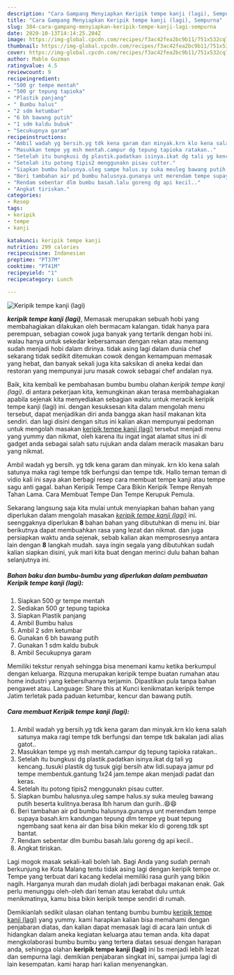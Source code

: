 ```yaml
---
description: "Cara Gampang Menyiapkan Keripik tempe kanji (lagi), Sempurna"
title: "Cara Gampang Menyiapkan Keripik tempe kanji (lagi), Sempurna"
slug: 384-cara-gampang-menyiapkan-keripik-tempe-kanji-lagi-sempurna
date: 2020-10-13T14:14:25.204Z
image: https://img-global.cpcdn.com/recipes/f3ac42fea2bc9b11/751x532cq70/keripik-tempe-kanji-lagi-foto-resep-utama.jpg
thumbnail: https://img-global.cpcdn.com/recipes/f3ac42fea2bc9b11/751x532cq70/keripik-tempe-kanji-lagi-foto-resep-utama.jpg
cover: https://img-global.cpcdn.com/recipes/f3ac42fea2bc9b11/751x532cq70/keripik-tempe-kanji-lagi-foto-resep-utama.jpg
author: Mable Guzman
ratingvalue: 4.5
reviewcount: 9
recipeingredient:
- "500 gr tempe mentah"
- "500 gr tepung tapioka"
- "Plastik panjang"
- " Bumbu halus"
- "2 sdm ketumbar"
- "6 bh bawang putih"
- "1 sdm kaldu bubuk"
- "Secukupnya garam"
recipeinstructions:
- "Ambil wadah yg bersih.yg tdk kena garam dan minyak.krn klo kena salah satunya maka ragi tempe tdk berfungsi dan tempe tdk bakalan jadi alias gatot.."
- "Masukkan tempe yg msh mentah.campur dg tepung tapioka ratakan.."
- "Setelah itu bungkusi dg plastik.padatkan isinya.ikat dg tali yg kencang..tusuki plastik dg tusuk gigi bersih atw lidi.supaya jamur pd tempe membentuk.gantung 1x24 jam.tempe akan menjadi padat dan keras."
- "Setelah itu potong tipis2 menggunakn pisau cutter."
- "Siapkan bumbu halusnya.uleg sampe halus.sy suka meuleg bawang putih beserta kulitnya.berasa lbh harum dan gurih..😄😄"
- "Beri tambahan air pd bumbu halusnya.gunanya unt merendam tempe supaya basah.krn kandungan tepung dlm tempe yg buat tepung ngembang saat kena air dan bisa bikin mekar klo di goreng.tdk spt bantat."
- "Rendam sebentar dlm bumbu basah.lalu goreng dg api kecil.."
- "Angkat tiriskan."
categories:
- Resep
tags:
- keripik
- tempe
- kanji

katakunci: keripik tempe kanji 
nutrition: 299 calories
recipecuisine: Indonesian
preptime: "PT37M"
cooktime: "PT41M"
recipeyield: "1"
recipecategory: Lunch

---
```



![Keripik tempe kanji (lagi)](https://img-global.cpcdn.com/recipes/f3ac42fea2bc9b11/751x532cq70/keripik-tempe-kanji-lagi-foto-resep-utama.jpg)

<b><i>keripik tempe kanji (lagi)</i></b>, Memasak merupakan sebuah hobi yang membahagiakan dilakukan oleh bermacam kalangan. tidak hanya para perempuan, sebagian cowok juga banyak yang tertarik dengan hobi ini. walau hanya untuk sekedar kebersamaan dengan rekan atau memang sudah menjadi hobi dalam dirinya. tidak asing lagi dalam dunia chef sekarang tidak sedikit ditemukan cowok dengan kemampuan memasak yang hebat, dan banyak sekali juga kita saksikan di aneka kedai dan restoran yang mempunyai juru masak cowok sebagai chef andalan nya.

Baik, kita kembali ke pembahasan bumbu bumbu olahan <i>keripik tempe kanji (lagi)</i>. di antara pekerjaan kita, kemungkinan akan terasa membahagiakan apabila sejenak kita menyediakan sebagian waktu untuk meracik keripik tempe kanji (lagi) ini. dengan kesuksesan kita dalam mengolah menu tersebut, dapat menjadikan diri anda bangga akan hasil makanan kita sendiri. dan lagi disini dengan situs ini kalian akan mempunyai pedoman untuk mengolah masakan <u>keripik tempe kanji (lagi)</u> tersebut menjadi menu yang yummy dan nikmat, oleh karena itu ingat ingat alamat situs ini di gadget anda sebagai salah satu rujukan anda dalam meracik masakan baru yang nikmat.

Ambil wadah yg bersih. yg tdk kena garam dan minyak. krn klo kena salah satunya maka ragi tempe tdk berfungsi dan tempe tdk. Hallo teman teman di vidio kali ini saya akan berbagi resep cara membuat tempe kanji atau tempe sagu anti gagal. bahan Keripik Tempe Cara Bikin Keripik Tempe Renyah Tahan Lama. Cara Membuat Tempe Dan Tempe Kerupuk Pemula.


Sekarang langsung saja kita mulai untuk menyiapkan bahan bahan yang diperlukan dalam mengolah masakan <u><i>keripik tempe kanji (lagi)</i></u> ini. seenggaknya diperlukan <b>8</b> bahan bahan yang dibutuhkan di menu ini. biar berikutnya dapat membuahkan rasa yang lezat dan nikmat. dan juga persiapkan waktu anda sejenak, sebab kalian akan memprosesnya antara lain dengan <b>8</b> langkah mudah. saya ingin segala yang dibutuhkan sudah kalian siapkan disini, yuk mari kita buat dengan merinci dulu bahan bahan selanjutnya ini.

<!--inarticleads1-->

##### Bahan baku dan bumbu-bumbu yang diperlukan dalam pembuatan Keripik tempe kanji (lagi):

1. Siapkan 500 gr tempe mentah
1. Sediakan 500 gr tepung tapioka
1. Siapkan Plastik panjang
1. Ambil  Bumbu halus
1. Ambil 2 sdm ketumbar
1. Gunakan 6 bh bawang putih
1. Gunakan 1 sdm kaldu bubuk
1. Ambil Secukupnya garam


Memiliki tekstur renyah sehingga bisa menemani kamu ketika berkumpul dengan keluarga. Rizquna merupakan keripik tempe buatan rumahan atau home industri yang kebersihannya terjamin. Dipastikan pula tanpa bahan pengawet atau. Language: Share this at Kunci kenikmatan keripik tempe Jatim terletak pada paduan ketumbar, kencur dan bawang putih. 

<!--inarticleads2-->

##### Cara membuat Keripik tempe kanji (lagi):

1. Ambil wadah yg bersih.yg tdk kena garam dan minyak.krn klo kena salah satunya maka ragi tempe tdk berfungsi dan tempe tdk bakalan jadi alias gatot..
1. Masukkan tempe yg msh mentah.campur dg tepung tapioka ratakan..
1. Setelah itu bungkusi dg plastik.padatkan isinya.ikat dg tali yg kencang..tusuki plastik dg tusuk gigi bersih atw lidi.supaya jamur pd tempe membentuk.gantung 1x24 jam.tempe akan menjadi padat dan keras.
1. Setelah itu potong tipis2 menggunakn pisau cutter.
1. Siapkan bumbu halusnya.uleg sampe halus.sy suka meuleg bawang putih beserta kulitnya.berasa lbh harum dan gurih..😄😄
1. Beri tambahan air pd bumbu halusnya.gunanya unt merendam tempe supaya basah.krn kandungan tepung dlm tempe yg buat tepung ngembang saat kena air dan bisa bikin mekar klo di goreng.tdk spt bantat.
1. Rendam sebentar dlm bumbu basah.lalu goreng dg api kecil..
1. Angkat tiriskan.


Lagi mogok masak sekali-kali boleh lah. Bagi Anda yang sudah pernah berkunjung ke Kota Malang tentu tidak asing lagi dengan keripik tempe or. Tempe yang terbuat dari kacang kedelai memiliki rasa gurih yang bikin nagih. Harganya murah dan mudah diolah jadi berbagai makanan enak. Gak perlu menunggu oleh-oleh dari teman atau kerabat dulu untuk menikmatinya, kamu bisa bikin keripik tempe sendiri di rumah. 

Demikianlah sedikit ulasan olahan tentang bumbu bumbu <u>keripik tempe kanji (lagi)</u> yang yummy. kami harapkan kalian bisa memahami dengan penjabaran diatas, dan kalian dapat memasak lagi di acara lain untuk di hidangkan dalam aneka kegiatan keluarga atau teman anda. kita dapat mengkolaborasi bumbu bumbu yang tertera diatas sesuai dengan harapan anda, sehingga olahan <b>keripik tempe kanji (lagi)</b> ini bs menjadi lebih lezat dan sempurna lagi. demikian penjabaran singkat ini, sampai jumpa lagi di lain kesempatan. kami harap hari kalian menyenangkan.
